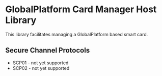 # GlobalPlatform Card Manager Host Library
This library facilitates managing a GlobalPlatform based smart card.

## Secure Channel Protocols
* SCP01 - not yet supported
* SCP02 - not yet supported
